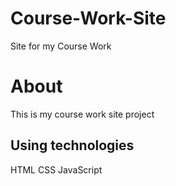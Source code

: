 # Course-Work-Site
Site for my Course Work
<br>
<h1>About</h1>
<p>
This is my course work site project
</p>
<h2>Using technologies</h2>
<p>HTML CSS JavaScript</p>


